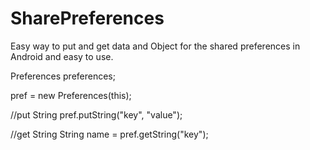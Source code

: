 # SharePreferences
Easy way to put and get data and Object for the shared preferences in Android and easy to use.

Preferences preferences;

pref = new Preferences(this);


//put String
pref.putString("key", "value");

//get String
String name = pref.getString("key");
